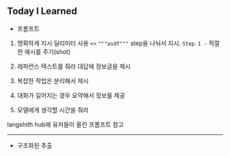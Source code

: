 ## Today I Learned
- 프롬프트
1. 명확하게 지시
딜리미터 사용 `<>` ` """asdf""" `
step을 나눠서 지시. `Step 1 -`
적절한 예시를 주기(shot)
>
2. 레퍼런스 텍스트를 줘라
대답에 정보글을 제시
>
3. 복잡한 작업은 분리해서 제시
>
4. 대화가 길어지는 경우 요약해서 정보를 제공
>
5. 모델에게 생각할 시간을 줘라
>
langshith hub에 유저들이 올린 프롬프트 참고
>
---
- 구조화된 추출
